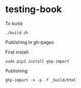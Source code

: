 # testing-book

To build:

```
./build.sh
```

Publishing in gh-pages

First install: 
```
sudo pip3 install ghp-import
```

Publishing:
```
ghp-import -n -p -f _build/html
```
